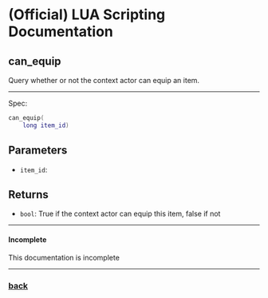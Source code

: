 
# (Official) LUA Scripting Documentation

## can_equip

Query whether or not the context actor can equip an item.

___

Spec:

```lua
can_equip(
	long item_id)
```

## Parameters

- `item_id`: 

## Returns

- `bool`: True if the context actor can equip this item, false if not

___

#### Incomplete

This documentation is incomplete

___

### [back](../other)

